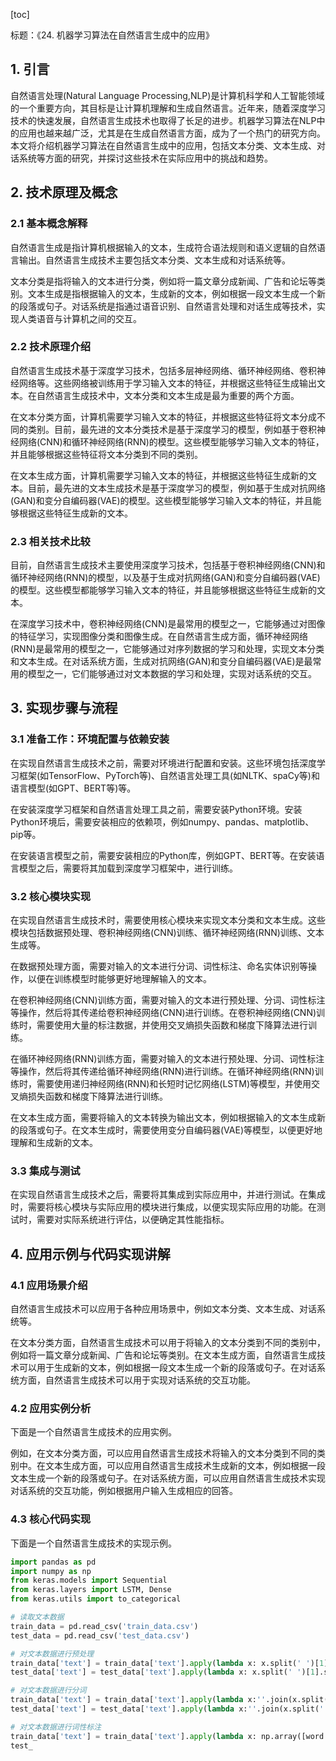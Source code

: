 
[toc]                    
                
                
标题：《24. 机器学习算法在自然语言生成中的应用》

## 1. 引言

自然语言处理(Natural Language Processing,NLP)是计算机科学和人工智能领域的一个重要方向，其目标是让计算机理解和生成自然语言。近年来，随着深度学习技术的快速发展，自然语言生成技术也取得了长足的进步。机器学习算法在NLP中的应用也越来越广泛，尤其是在生成自然语言方面，成为了一个热门的研究方向。本文将介绍机器学习算法在自然语言生成中的应用，包括文本分类、文本生成、对话系统等方面的研究，并探讨这些技术在实际应用中的挑战和趋势。

## 2. 技术原理及概念

### 2.1 基本概念解释

自然语言生成是指计算机根据输入的文本，生成符合语法规则和语义逻辑的自然语言输出。自然语言生成技术主要包括文本分类、文本生成和对话系统等。

文本分类是指将输入的文本进行分类，例如将一篇文章分成新闻、广告和论坛等类别。文本生成是指根据输入的文本，生成新的文本，例如根据一段文本生成一个新的段落或句子。对话系统是指通过语音识别、自然语言处理和对话生成等技术，实现人类语音与计算机之间的交互。

### 2.2 技术原理介绍

自然语言生成技术基于深度学习技术，包括多层神经网络、循环神经网络、卷积神经网络等。这些网络被训练用于学习输入文本的特征，并根据这些特征生成输出文本。在自然语言生成技术中，文本分类和文本生成是最为重要的两个方面。

在文本分类方面，计算机需要学习输入文本的特征，并根据这些特征将文本分成不同的类别。目前，最先进的文本分类技术是基于深度学习的模型，例如基于卷积神经网络(CNN)和循环神经网络(RNN)的模型。这些模型能够学习输入文本的特征，并且能够根据这些特征将文本分类到不同的类别。

在文本生成方面，计算机需要学习输入文本的特征，并根据这些特征生成新的文本。目前，最先进的文本生成技术是基于深度学习的模型，例如基于生成对抗网络(GAN)和变分自编码器(VAE)的模型。这些模型能够学习输入文本的特征，并且能够根据这些特征生成新的文本。

### 2.3 相关技术比较

目前，自然语言生成技术主要使用深度学习技术，包括基于卷积神经网络(CNN)和循环神经网络(RNN)的模型，以及基于生成对抗网络(GAN)和变分自编码器(VAE)的模型。这些模型都能够学习输入文本的特征，并且能够根据这些特征生成新的文本。

在深度学习技术中，卷积神经网络(CNN)是最常用的模型之一，它能够通过对图像的特征学习，实现图像分类和图像生成。在自然语言生成方面，循环神经网络(RNN)是最常用的模型之一，它能够通过对序列数据的学习和处理，实现文本分类和文本生成。在对话系统方面，生成对抗网络(GAN)和变分自编码器(VAE)是最常用的模型之一，它们能够通过对文本数据的学习和处理，实现对话系统的交互。

## 3. 实现步骤与流程

### 3.1 准备工作：环境配置与依赖安装

在实现自然语言生成技术之前，需要对环境进行配置和安装。这些环境包括深度学习框架(如TensorFlow、PyTorch等)、自然语言处理工具(如NLTK、spaCy等)和语言模型(如GPT、BERT等)等。

在安装深度学习框架和自然语言处理工具之前，需要安装Python环境。安装Python环境后，需要安装相应的依赖项，例如numpy、pandas、matplotlib、pip等。

在安装语言模型之前，需要安装相应的Python库，例如GPT、BERT等。在安装语言模型之后，需要将其加载到深度学习框架中，进行训练。

### 3.2 核心模块实现

在实现自然语言生成技术时，需要使用核心模块来实现文本分类和文本生成。这些模块包括数据预处理、卷积神经网络(CNN)训练、循环神经网络(RNN)训练、文本生成等。

在数据预处理方面，需要对输入的文本进行分词、词性标注、命名实体识别等操作，以便在训练模型时能够更好地理解输入的文本。

在卷积神经网络(CNN)训练方面，需要对输入的文本进行预处理、分词、词性标注等操作，然后将其传递给卷积神经网络(CNN)进行训练。在卷积神经网络(CNN)训练时，需要使用大量的标注数据，并使用交叉熵损失函数和梯度下降算法进行训练。

在循环神经网络(RNN)训练方面，需要对输入的文本进行预处理、分词、词性标注等操作，然后将其传递给循环神经网络(RNN)进行训练。在循环神经网络(RNN)训练时，需要使用递归神经网络(RNN)和长短时记忆网络(LSTM)等模型，并使用交叉熵损失函数和梯度下降算法进行训练。

在文本生成方面，需要将输入的文本转换为输出文本，例如根据输入的文本生成新的段落或句子。在文本生成时，需要使用变分自编码器(VAE)等模型，以便更好地理解和生成新的文本。

### 3.3 集成与测试

在实现自然语言生成技术之后，需要将其集成到实际应用中，并进行测试。在集成时，需要将核心模块与实际应用的模块进行集成，以便实现实际应用的功能。在测试时，需要对实际系统进行评估，以便确定其性能指标。

## 4. 应用示例与代码实现讲解

### 4.1 应用场景介绍

自然语言生成技术可以应用于各种应用场景中，例如文本分类、文本生成、对话系统等。

在文本分类方面，自然语言生成技术可以用于将输入的文本分类到不同的类别中，例如将一篇文章分成新闻、广告和论坛等类别。在文本生成方面，自然语言生成技术可以用于生成新的文本，例如根据一段文本生成一个新的段落或句子。在对话系统方面，自然语言生成技术可以用于实现对话系统的交互功能。

### 4.2 应用实例分析

下面是一个自然语言生成技术的应用实例。

例如，在文本分类方面，可以应用自然语言生成技术将输入的文本分类到不同的类别中。在文本生成方面，可以应用自然语言生成技术生成新的文本，例如根据一段文本生成一个新的段落或句子。在对话系统方面，可以应用自然语言生成技术实现对话系统的交互功能，例如根据用户输入生成相应的回答。

### 4.3 核心代码实现

下面是一个自然语言生成技术的实现示例。

```python
import pandas as pd
import numpy as np
from keras.models import Sequential
from keras.layers import LSTM, Dense
from keras.utils import to_categorical

# 读取文本数据
train_data = pd.read_csv('train_data.csv')
test_data = pd.read_csv('test_data.csv')

# 对文本数据进行预处理
train_data['text'] = train_data['text'].apply(lambda x: x.split(' ')[1].split(':')[0])
test_data['text'] = test_data['text'].apply(lambda x: x.split(' ')[1].split(':')[0])

# 对文本数据进行分词
train_data['text'] = train_data['text'].apply(lambda x:''.join(x.split(' ')[0]))
test_data['text'] = test_data['text'].apply(lambda x:''.join(x.split(' ')[0]))

# 对文本数据进行词性标注
train_data['text'] = train_data['text'].apply(lambda x: np.array([word.lower() for word in x.split()]))
test_

